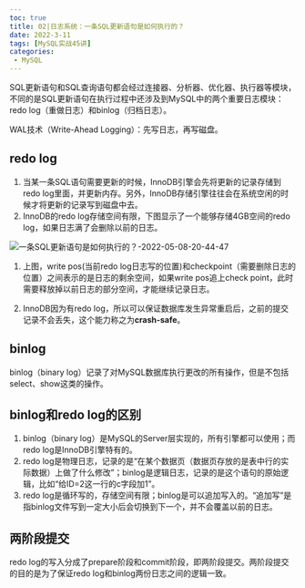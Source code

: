 ```yaml
---
toc: true
title: 02|日志系统：一条SQL更新语句是如何执行的？
date: 2022-3-11
tags: [MySQL实战45讲]
categories:
 - MySQL
---
```


​ SQL更新语句和SQL查询语句都会经过连接器、分析器、优化器、执行器等模块，不同的是SQL更新语句在执行过程中还涉及到MySQL中的两个重要日志模块：redo log（重做日志）和binlog（归档日志）。

WAL技术（Write-Ahead Logging）：先写日志，再写磁盘。

## redo log

1. 当某一条SQL语句需要更新的时候，InnoDB引擎会先将更新的记录存储到redo log里面，并更新内存。另外，InnoDB存储引擎往往会在系统空闲的时候才将更新的记录写到磁盘中去。
2. InnoDB的redo log存储空间有限，下图显示了一个能够存储4GB空间的redo log，如果日志满了会删除以前的日志。

![一条SQL更新语句是如何执行的？-2022-05-08-20-44-47](https://images-1309978559.cos.ap-chengdu.myqcloud.com/blogimages/一条SQL更新语句是如何执行的？-2022-05-08-20-44-47.png)

1. 上图，write pos(当前redo log日志写的位置)和checkpoint（需要删除日志的位置）之间表示的是日志的剩余空间，如果write pos追上check point，此时需要释放掉以前日志的部分空间，才能继续记录日志。
   
2. InnoDB因为有redo log，所以可以保证数据库发生异常重启后，之前的提交记录不会丢失，这个能力称之为**crash-safe**。

## binlog

  binlog（binary log）记录了对MySQL数据库执行更改的所有操作，但是不包括select、show这类的操作。

## binlog和redo log的区别

1. binlog（binary log）是MySQL的Server层实现的，所有引擎都可以使用；而redo log是InnoDB引擎特有的。
2. redo log是物理日志，记录的是“在某个数据页（数据页存放的是表中行的实际数据）上做了什么修改”；binlog是逻辑日志，记录的是这个语句的原始逻辑，比如“给ID=2这一行的c字段加1”。
3. redo log是循环写的，存储空间有限；binlog是可以追加写入的。“追加写”是指binlog文件写到一定大小后会切换到下一个，并不会覆盖以前的日志。

## 两阶段提交

redo log的写入分成了prepare阶段和commit阶段，即两阶段提交。两阶段提交的目的是为了保证redo log和binlog两份日志之间的逻辑一致。
